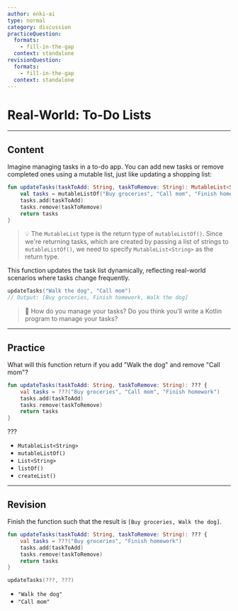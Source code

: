 ```yaml
---
author: enki-ai
type: normal
category: discussion
practiceQuestion:
  formats:
    - fill-in-the-gap
  context: standalone
revisionQuestion:
  formats:
    - fill-in-the-gap
  context: standalone
---
```


# Real-World: To-Do Lists

---
## Content

Imagine managing tasks in a to-do app. You can add new tasks or remove completed ones using a mutable list, just like updating a shopping list:

```kotlin
fun updateTasks(taskToAdd: String, taskToRemove: String): MutableList<String> {
    val tasks = mutableListOf("Buy groceries", "Call mom", "Finish homework")
    tasks.add(taskToAdd)
    tasks.remove(taskToRemove)
    return tasks
}
```

> 💡 The `MutableList` type is the return type of `mutableListOf()`. Since we're returning tasks, which are created by passing a list of strings to `mutableListOf()`, we need to specify `MutableList<String>` as the return type.

This function updates the task list dynamically, reflecting real-world scenarios where tasks change frequently.

```kotlin
updateTasks("Walk the dog", "Call mom")
// Output: [Buy groceries, Finish homework, Walk the dog]
```

> 💬 How do you manage your tasks? Do you think you'll write a Kotlin program to manage your tasks?
  
---
## Practice

What will this function return if you add "Walk the dog" and remove "Call mom"?

```kotlin
fun updateTasks(taskToAdd: String, taskToRemove: String): ??? {
    val tasks = ???("Buy groceries", "Call mom", "Finish homework")
    tasks.add(taskToAdd)
    tasks.remove(taskToRemove)
    return tasks
}
```

???

- `MutableList<String>`
- `mutableListOf()`
- `List<String>`
- `listOf()`
- `createList()`


---
## Revision

Finish the function such that the result is `[Buy groceries, Walk the dog]`.

```kotlin
fun updateTasks(taskToAdd: String, taskToRemove: String): ??? {
    val tasks = ???("Buy groceries", "Finish homework")
    tasks.add(taskToAdd)
    tasks.remove(taskToRemove)
    return tasks
}

updateTasks(???, ???)
```

- `"Walk the dog"`
- `"Call mom"`
